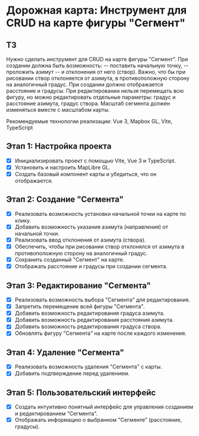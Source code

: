 # Дорожная карта: Инструмент для CRUD на карте фигуры "Сегмент"

## ТЗ
Нужно сделать инструмент для CRUD на карте фигуры "Сегмент". При создании должна быть возможность:
-- поставить начальную точку,
-- проложить азимут
-- и отклонения от него (створ). Важно, что бы при рисовании створ отклоняется от азимута, в противоположную сторону на аналогичный градус.
При создании должно отображается расстояние и градусы.
При редактировании нельзя перемещать всю фигуру, но можно редактировать отдельные параметры: градус и расстояние азимута, градус створа.
Масштаб сегмента должен изменяться вместе с масштабом карты.

Рекомендуемые технологии реализации: Vue 3, Mapbox GL, Vite, TypeScript

## Этап 1: Настройка проекта

- [x] Инициализировать проект с помощью Vite, Vue 3 и TypeScript.
- [x] Установить и настроить MapLibre GL.
- [x] Создать базовый компонент карты и убедиться, что он отображается.

## Этап 2: Создание "Сегмента"

- [x] Реализовать возможность установки начальной точки на карте по клику.
- [x] Добавить возможность указания азимута (направления) от начальной точки.
- [x] Реализовать ввод отклонения от азимута (створа).
- [x] Обеспечить, чтобы при рисовании створ отклонялся от азимута в противоположную сторону на аналогичный градус.
- [x] Сохранить созданный "Сегмент" на карте.
- [x] Отображать расстояние и градусы при создании сегмента.

## Этап 3: Редактирование "Сегмента"

- [x] Реализовать возможность выбора "Сегмента" для редактирования.
- [x] Запретить перемещение всей фигуры "Сегмента".
- [x] Добавить возможность редактирования градуса азимута.
- [x] Добавить возможность редактирования расстояния азимута.
- [x] Добавить возможность редактирования градуса створа.
- [x] Обновлять фигуру "Сегмента" на карте после каждого изменения.

## Этап 4: Удаление "Сегмента"

- [x] Реализовать возможность удаления "Сегмента" с карты.
- [x] Добавить подтверждение перед удалением.

## Этап 5: Пользовательский интерфейс

- [x] Создать интуитивно понятный интерфейс для управления созданием и редактированием "Сегмента".
- [x] Отображать информацию о выбранном "Сегменте" (расстояние, градусы).
